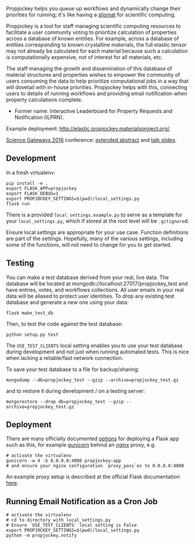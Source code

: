 Propjockey helps you queue up workflows and dynamically change their priorities for running;
it's like having a [slipmat](https://en.wikipedia.org/wiki/Slipmat) for scientific computing.

Propjockey is a tool for staff managing scientific computing
resources to facilitate a user community voting to prioritize
calculation of properties across a database of known entities. For
example, across a database of entities corresponding to known
crystalline materials, the full elastic tensor may not already be
calculated for each material because such a calculation is
computationally expensive, not of interest for all materials, etc.

The staff managing the growth and dissemination of this database of
material structures and properties wishes to empower the community of
users consuming the data to help prioritize computational jobs in a
way that will dovetail with in-house priorities. Propjockey helps with
this, connecting users to details of running workflows and providing
email notification when property calculations complete.

* Former name: Interactive Leaderboard for Property Requests and Notification (ILPRN).

Example deployment: http://elastic.propjockey.materialsproject.org/.

[Science Gateways 2016](http://sciencegateways.org/gateways2016/) conference: [extended abstract](docs/gateways2016-extended-abstract.pdf) and [talk slides](docs/gateways2016-talk-slides.pdf).

## Development

In a fresh virtualenv:

```
pip install -e .
export FLASK_APP=propjockey
export FLASK_DEBUG=1
export PROPJOCKEY_SETTINGS=$(pwd)/local_settings.py
flask run
```

There is a provided `local_settings.example.py` to serve as a template
for your `local_settings.py`, which if stored at the root level will
be `.gitignore`d.

Ensure local settings are appropriate for your use case. Function
definitions are part of the settings. Hopefully, many of the various
settings, including some of the functions, will not need to change for
you to get started.

## Testing

You can make a test database derived from your real, live data. The
database will be located at mongodb://localhost:27017/propjockey_test and
have entries, votes, and workflows collections. All user emails in
your real data will be aliased to protect user identities. To drop any
existing test database and generate a new one using your data:

```
flask make_test_db
```

Then, to test the code against the test database:

```
python setup.py test
```

The `USE_TEST_CLIENTS` local setting enables you to use your test
database during development and not just when running automated
tests. This is nice when lacking a reliable/fast network connection.

To save your test database to a file for backup/sharing:

```
mongodump --db=propjockey_test --gzip --archive=propjockey_test.gz
```

and to restore it during development / on a testing server:

```
mongorestore --drop db=propjockey_test --gzip --archive=propjockey_test.gz
```

## Deployment

There are many officially documented
[options](http://flask.pocoo.org/docs/0.11/deploying/) for deploying a
Flask app such as this, for example [gunicorn](http://gunicorn.org/)
behind an [nginx](https://nginx.org/en/) proxy, e.g.

```
# activate the virtualenv
gunicorn -w 4 -b 0.0.0.0:4000 propjockey:app
# and ensure your nginx configuration `proxy_pass`es to 0.0.0.0:4000
```

An example proxy setup is described at the official Flask
documentation
[here](http://flask.pocoo.org/docs/0.11/deploying/wsgi-standalone/#proxy-setups).

## Running Email Notification as a Cron Job

```
# activate the virtualenv
# cd to directory with local_settings.py
# Ensure `USE_TEST_CLIENTS` local setting is False
export PROPJOCKEY_SETTINGS=$(pwd)/local_settings.py
python -m propjockey.notify
```
